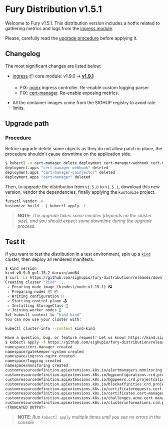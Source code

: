 # Fury Distribution v1.5.1

Welcome to Fury v1.5.1. This distribution version includes a hotfix related to gathering metrics and logs from the
[ingress module](https://github.com/sighupio/fury-kubernetes-ingress).

Please, carefully read the [upgrade procedure](#procedure) before applying it.

## Changelog

The most significant changes are listed below:

- [ingress](https://github.com/sighupio/fury-kubernetes-ingress) 📦 core module: v1.9.0 -> [**v1.9.1**](https://github.com/sighupio/fury-kubernetes-ingress/releases/tag/v1.9.1)
  - FIX: [nginx] ingress controller. Re-enable custom logging parser
  - FIX: [cert-manager]. Re-enable exposing metrics.

- All the container images come from the SIGHUP registry to avoid rate limits.

## Upgrade path

### Procedure

Before upgrade delete some objects as they do not allow patch in place,
the procedure shouldn't cause downtime on the application side.

```bash
$ kubectl -n cert-manager delete deployment cert-manager-webhook cert-manager-cainjector cert-manager
deployment.apps "cert-manager-webhook" deleted
deployment.apps "cert-manager-cainjector" deleted
deployment.apps "cert-manager" deleted
```

Then, to upgrade the distribution from `v1.5.0` to `v1.5.1`, download this new version, vendor the dependencies,
finally applying the `kustomize` project.

```bash
furyctl vendor -H
kustomize build . | kubectl apply -f -
```

> **NOTE**: *The upgrade takes some minutes (depends on the cluster size), and you should expect some downtime during
the upgrade process.*

## Test it

If you want to test the distribution in a test environment, spin up a
[`kind`](https://github.com/kubernetes-sigs/kind/releases/tag/v0.9.0) cluster, then deploy all rendered manifests.

```bash
$ kind version
kind v0.9.0 go1.15.2 darwin/amd64
$ curl -Ls https://github.com/sighupio/fury-distribution/releases/download/v1.5.1/kind-config-v1.5.1.yml | kind create cluster --config -
Creating cluster "kind" ...
 ✓ Ensuring node image (kindest/node:v1.19.1) 🖼
 ✓ Preparing nodes 📦 📦
 ✓ Writing configuration 📜
 ✓ Starting control-plane 🕹️
 ✓ Installing StorageClass 💾
 ✓ Joining worker nodes 🚜
Set kubectl context to "kind-kind"
You can now use your cluster with:

kubectl cluster-info --context kind-kind

Have a question, bug, or feature request? Let us know! https://kind.sigs.k8s.io/#community 🙂
$ kubectl apply -f https://github.com/sighupio/fury-distribution/releases/download/v1.5.1/fury-distribution-v1.5.1.yml
namespace/cert-manager created
namespace/gatekeeper-system created
namespace/ingress-nginx created
namespace/logging created
namespace/monitoring created
customresourcedefinition.apiextensions.k8s.io/alertmanagers.monitoring.coreos.com created
customresourcedefinition.apiextensions.k8s.io/bgpconfigurations.crd.projectcalico.org created
customresourcedefinition.apiextensions.k8s.io/bgppeers.crd.projectcalico.org created
customresourcedefinition.apiextensions.k8s.io/blockaffinities.crd.projectcalico.org created
customresourcedefinition.apiextensions.k8s.io/certificaterequests.cert-manager.io created
customresourcedefinition.apiextensions.k8s.io/certificates.cert-manager.io created
customresourcedefinition.apiextensions.k8s.io/challenges.acme.cert-manager.io created
customresourcedefinition.apiextensions.k8s.io/clusterinformations.crd.projectcalico.org created
<TRUNCATED OUTPUT>
```

> **NOTE**: *Run `kubectl apply` multiple times until you see no errors in the console*

[fluentd]: https://github.com/fluent/fluentd/releases/tag/v1.11.5
[curator]: https://github.com/elastic/curator/releases/tag/v5.8.3
[kibana]: https://github.com/elastic/kibana/releases/tag/v7.10.1
[elasticsearch]: https://github.com/elastic/elasticsearch/releases/tag/v7.10.1
[Cerebro]: https://github.com/lmenezes/cerebro/releases/tag/v0.9.3
[Velero]: https://velero.io/
[cert-manager]: https://github.com/jetstack/cert-manager
[forecastle]: https://github.com/stakater/Forecastle
[nginx]: https://github.com/kubernetes/ingress-nginx
[metrics-server]: https://github.com/kubernetes/kubernetes/tree/master/cluster/addons/metrics-server
[node-exporter]: https://github.com/prometheus/node_exporter
[kube-state-metrics]: https://github.com/kubernetes/kube-state-metrics
[Grafana]: https://grafana.com/
[Alertmanager]: https://github.com/prometheus/alertmanager
[Prometheus]: https://prometheus.io/
[Prometheus Operator]: https://github.com/prometheus-operator/prometheus-operator
[Calico]: https://www.projectcalico.org/
[Gatekeeper]: https://github.com/open-policy-agent/gatekeeper
[Gatekeeper Policy Manager]: https://github.com/sighupio/gatekeeper-policy-manager
